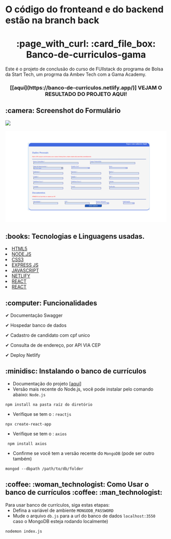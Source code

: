 <h1> O código do fronteand e do backend estão na branch back</h1>

<h1 align="center"> :page_with_curl: :card_file_box: Banco-de-curriculos-gama </h1>

</hr>

Este é o projeto de conclusão do curso de FUllstack do programa de  Bolsa da Start Tech, um progrma da Ambev Tech com  a Gama Academy.

<h3 align="center"> [[aqui](https://banco-de-curriculos.netlify.app/)]
VEJAM O RESULTADO DO PROJETO AQUI!
</h3>


<h2> :camera:  Screenshot do  Formulário </h2>

</hr>
<img src=”https://github.com/Isabellalima86/banco-de-curriculos-gama/blob/main/screenshot.png”>

![image](https://github.com/Isabellalima86/banco-de-curriculos-gama/blob/main/screenshot.png)


<h2> :books: Tecnologias e  Linguagens  usadas. </h2>
</hr>
<li> <a href="https://dev.w3.org/html5/html-author/"> HTML5 </a>
<li> <a href="https://nodejs.org/en/"> NODE.JS </a>
<li> <a href="https://www.w3schools.com/css/"> CSS3 </a>
<li> <a href="https://expressjs.com/pt-br/"> EXPRESS JS </a>
<li> <a href="https://developer.mozilla.org/en-US/docs/Web/JavaScript"> JAVASCRIPT </a>
<li> <a href="https://www.netlify.com/"> NETLIFY </a>
<li> <a href="https://pt-br.reactjs.org/"> REACT </a>
<li> <a href="https://www.npmjs.com/package/axios"> REACT </a>


<h2> 	:computer: Funcionalidades</h2>
</hr>

<p>&#10004;  Documentação Swagger<br>
<p>&#10004; Hospedar banco de dados<br>
<p>&#10004; Cadastro de candidato com cpf unico <br>
<p>&#10004; Consulta de de endereço, por API VIA CEP<br>
<p>&#10004; Deploy Netlify<br>



<h2> :minidisc: Instalando o banco de currículos </h2>
</hr>

* Documentação do projeto [[aqui](https://github.com/Isabellalima86/banco-de-curriculos-gama/blob/back/backend/src/swagger.json)]
* Versão mais recente do Node.js, você pode instalar pelo comando abaixo: `Node.js`
  
```
npm install na pasta raíz do diretório
```
 
* Verifique se tem o : `reactjs`
  
```
npx create-react-app
```

* Verifique se tem o : `axios`
  
```
 npm install axios
```

 
* Confirme se você tem a versão recente do `MongoDB` (pode ser outro também)
  
```
mongod --dbpath /path/to/db/folder
```

<h2> :coffee:	:woman_technologist: Como Usar o banco de currículos :coffee: :man_technologist: </h2> 
</hr>
Para usar banco de currículos, siga estas etapas:
  
* Defina a variável de ambiente `MONGODB_PASSWORD`
* Mude o arquivo `db.js` para a url do banco de dados `localhost:3550` caso o MongoDB esteja rodando localmente)

```
nodemon index.js
```
